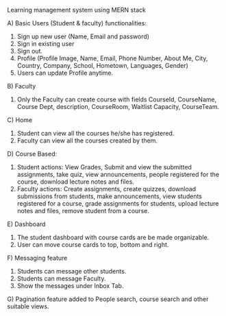 Learning management system using MERN stack


A) Basic Users (Student & faculty) functionalities:
1. Sign up new user (Name, Email and password)
2. Sign in existing user
3. Sign out.
4. Profile (Profile Image, Name, Email, Phone Number, About Me, City, Country, Company, School, Hometown, Languages, Gender)
5. Users can update Profile anytime.

B) Faculty
1. Only the Faculty can create course with fields CourseId, CourseName, Course Dept, description, CourseRoom, Waitlist Capacity, CourseTeam.

C) Home
1. Student can view all the courses he/she has registered.
2. Faculty can view all the courses created by them.

D) Course Based:
1. Student actions: View Grades, Submit and view the submitted assignments, take quiz, view announcements, people registered for the course, download lecture notes and files.
2. Faculty actions: Create assignments, create quizzes, download submissions from students, make announcements, view students registered for a course, grade assignments for students, upload lecture notes and files, remove student from a course.

E) Dashboard 
1. The student dashboard with course cards are be made organizable.
2. User can move course cards to top, bottom and right.

F) Messaging feature
1. Students can message other students.
2. Students can message Faculty.
3. Show the messages under Inbox Tab.

G) Pagination feature added to People search, course search and other suitable views.
